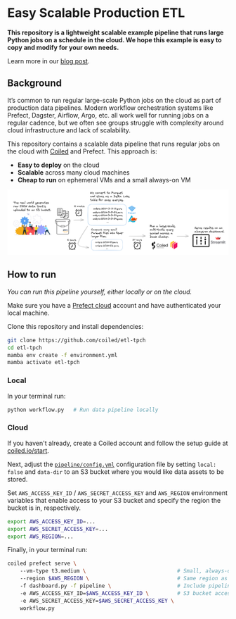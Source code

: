 # Easy Scalable Production ETL

**This repository is a lightweight scalable example pipeline that runs large Python jobs on a schedule in the cloud. We hope this example is easy to copy and modify for your own needs.**

Learn more in our [blog post](https://docs.coiled.io/blog/easy-scalable-production-etl.html?utm_source=github&utm_medium=etl).

## Background

It’s common to run regular large-scale Python jobs on the cloud as part of production data pipelines. Modern workflow orchestration systems like Prefect, Dagster, Airflow, Argo, etc. all work well for running jobs on a regular cadence, but we often see groups struggle with complexity around cloud infrastructure and lack of scalability. 

This repository contains a scalable data pipeline that runs regular jobs on the cloud with [Coiled](https://docs.coiled.io/user_guide/index.html) and Prefect. This approach is:

- **Easy to deploy** on the cloud
- **Scalable** across many cloud machines
- **Cheap to run** on ephemeral VMs and a small always-on VM

![ETL Pipeline](images/excalidraw.png)

## How to run

_You can run this pipeline yourself, either locally or on the cloud._

Make sure you have a [Prefect cloud](https://www.prefect.io/cloud) account and have authenticated your local machine.

Clone this repository and install dependencies:

```bash
git clone https://github.com/coiled/etl-tpch
cd etl-tpch
mamba env create -f environment.yml
mamba activate etl-tpch
```

### Local

In your terminal run:

```bash
python workflow.py   # Run data pipeline locally
```

### Cloud

If you haven't already, create a Coiled account and follow the setup
guide at [coiled.io/start](https://coiled.io/start).

Next, adjust the [`pipeline/config.yml`](pipeline/config.yml)
configuration file by setting `local: false` and `data-dir` to an
S3 bucket where you would like data assets to be stored.

Set `AWS_ACCESS_KEY_ID` / `AWS_SECRET_ACCESS_KEY` and `AWS_REGION`
environment variables that enable access to your S3 bucket and
specify the region the bucket is in, respectively.

```bash
export AWS_ACCESS_KEY_ID=...
export AWS_SECRET_ACCESS_KEY=...
export AWS_REGION=...
```

Finally, in your terminal run:

```bash
coiled prefect serve \ 
    --vm-type t3.medium \                             # Small, always-on VM
    --region $AWS_REGION \                            # Same region as data
    -f dashboard.py -f pipeline \                     # Include pipeline files
    -e AWS_ACCESS_KEY_ID=$AWS_ACCESS_KEY_ID \         # S3 bucket access
    -e AWS_SECRET_ACCESS_KEY=$AWS_SECRET_ACCESS_KEY \
    workflow.py
```
